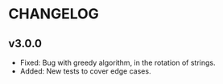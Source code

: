 # CHANGELOG

## v3.0.0

- Fixed: Bug with greedy algorithm, in the rotation of strings.
- Added: New tests to cover edge cases.
